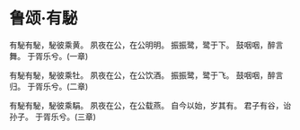 # 鲁颂·有駜

有駜有駜，駜彼乘黄。
夙夜在公，在公明明。
振振鹭，鹭于下。
鼓咽咽，醉言舞。
于胥乐兮。(一章)

有駜有駜，駜彼乘牡。
夙夜在公，在公饮酒。
振振鹭，鹭于飞。
鼓咽咽，醉言归。
于胥乐兮。(二章)

有駜有駜，駜彼乘駽。
夙夜在公，在公载燕。
自今以始，岁其有。
君子有谷，诒孙子。
于胥乐兮。(三章)

